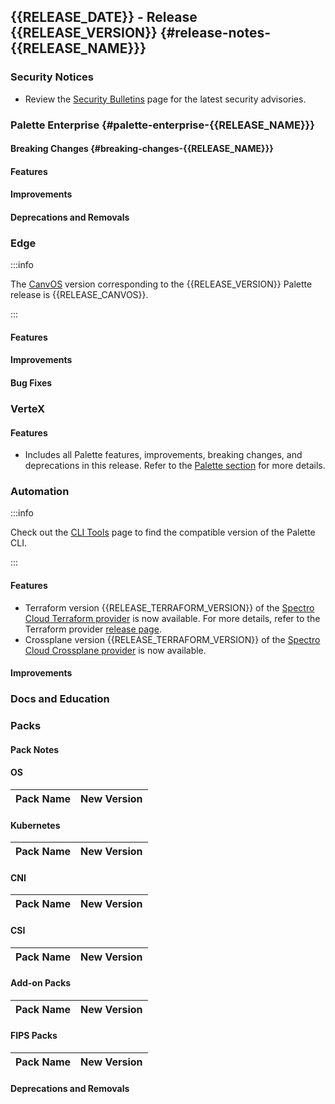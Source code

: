## {{RELEASE_DATE}} - Release {{RELEASE_VERSION}} {#release-notes-{{RELEASE_NAME}}}

### Security Notices

- Review the [Security Bulletins](../security-bulletins/reports/reports.mdx) page for the latest security advisories.

### Palette Enterprise {#palette-enterprise-{{RELEASE_NAME}}}

#### Breaking Changes {#breaking-changes-{{RELEASE_NAME}}}

#### Features

#### Improvements

#### Deprecations and Removals

### Edge

:::info

The [CanvOS](https://github.com/spectrocloud/CanvOS) version corresponding to the {{RELEASE_VERSION}} Palette release is {{RELEASE_CANVOS}}.

:::

#### Features

#### Improvements

#### Bug Fixes

### VerteX

#### Features

- Includes all Palette features, improvements, breaking changes, and deprecations in this release. Refer to the [Palette section](#palette-enterprise-{{RELEASE_NAME}}) for more details.

### Automation

:::info

Check out the [CLI Tools](/downloads/cli-tools/) page to find the compatible version of the Palette CLI.

:::

#### Features

- Terraform version {{RELEASE_TERRAFORM_VERSION}} of the
  [Spectro Cloud Terraform provider](https://registry.terraform.io/providers/spectrocloud/spectrocloud/latest/docs) is
  now available. For more details, refer to the Terraform provider
  [release page](https://github.com/spectrocloud/terraform-provider-spectrocloud/releases).
- Crossplane version {{RELEASE_TERRAFORM_VERSION}} of the
  [Spectro Cloud Crossplane provider](https://marketplace.upbound.io/providers/crossplane-contrib/provider-palette) is
  now available.

#### Improvements

### Docs and Education

### Packs

#### Pack Notes

#### OS

| Pack Name | New Version |
| --------- | ----------- |

#### Kubernetes

| Pack Name | New Version |
| --------- | ----------- |

#### CNI

| Pack Name | New Version |
| --------- | ----------- |

#### CSI

| Pack Name | New Version |
| --------- | ----------- |

#### Add-on Packs

| Pack Name | New Version |
| --------- | ----------- |

#### FIPS Packs

| Pack Name | New Version |
| --------- | ----------- |

#### Deprecations and Removals
